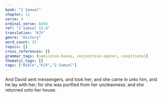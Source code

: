 ```yaml
---
book: "2 Samuel"
chapter: 11
verse: 4
ordinal_verse: 8264
ref: "2 Samuel 11:4"
translation: "KJV"
genre: "History"
word_count: 31
topics: []
cross_references: []
grammar_tags: [semicolon-heavy, conjunctive-opener, conditional]
thematic_tags: []
tags: ["Bible","KJV","2-Samuel"]
---
```

And David sent messengers, and took her; and she came in unto him, and he lay with her; for she was purified from her uncleanness: and she returned unto her house.
